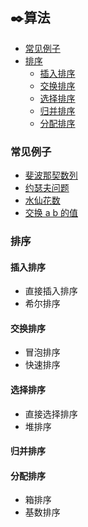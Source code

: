 ﻿## ✒️算法
 
 
   * [常见例子](#%E5%B8%B8%E8%A7%81%E4%BE%8B%E5%AD%90)
  * [排序](#%E6%8E%92%E5%BA%8F)
    * [插入排序](#%E6%8F%92%E5%85%A5%E6%8E%92%E5%BA%8F)
    * [交换排序](#%E4%BA%A4%E6%8D%A2%E6%8E%92%E5%BA%8F)
    * [选择排序](#%E9%80%89%E6%8B%A9%E6%8E%92%E5%BA%8F)
    * [归并排序](#%E5%BD%92%E5%B9%B6%E6%8E%92%E5%BA%8F)
    * [分配排序](#%E5%88%86%E9%85%8D%E6%8E%92%E5%BA%8F)
    
 
 ### 常见例子
 + [斐波那契数列](/Interview-.NET/Subject/算法/Fibonacci.cs)
 + [约瑟夫问题 ](/Interview-.NET/Subject/算法/Josephus.cs)
 + [水仙花数](/Interview-.NET/Subject/算法/Narcissus.cs)
 + [交换 a b 的值](/Interview-.NET/Subject/算法/Swap.cs)
 
### 排序
#### 插入排序
+ 直接插入排序
+ 希尔排序

#### 交换排序
+ 冒泡排序
+ 快速排序

#### 选择排序
+ 直接选择排序
+ 堆排序

#### 归并排序

#### 分配排序
+ 箱排序
+ 基数排序

